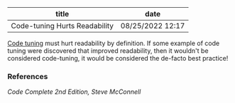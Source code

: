 | title | date |
|---|---|
| Code-tuning Hurts Readability | 08/25/2022 12:17 |

[Code tuning](1661443756.md) must hurt readability by definition. If some example
of code tuning were discovered that improved readability, then it wouldn't be 
considered code-tuning, it would be considered the de-facto best practice!

### References
_Code Complete 2nd Edition, Steve McConnell_
